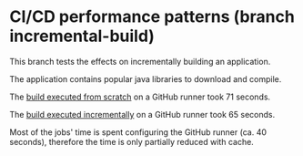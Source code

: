# CI/CD performance patterns (branch incremental-build)

This branch tests the effects on incrementally building an application.

The application contains popular java libraries to download and compile.

The [build executed from scratch](https://github.com/franz-program/CICD-Performance-Patterns/actions/runs/16466906854) on a GitHub runner took 71 seconds.

The [build executed incrementally](https://github.com/franz-program/CICD-Performance-Patterns/actions/runs/16466943261) on a GitHub runner took 65 seconds.

Most of the jobs' time is spent configuring the GitHub runner (ca. 40 seconds), therefore the time is only partially reduced with cache.
